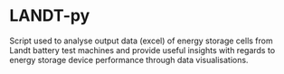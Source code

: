 # LANDT-py
Script used to analyse output data (excel) of energy storage cells from Landt battery test machines and provide useful insights with regards to energy storage device performance through data visualisations.

